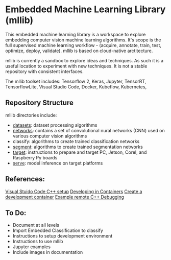 # Embedded Machine Learning Library (mllib)

<p> This embedded machine learning library is a workspace to explore embedding computer vision 
machine learning algorithms.  It's scope is the full supervised machine learning workflow - 
(acquire, annotate, train, test, optimize, deploy, validate).  mllib is
based on cloud-native arctitecture.  

<p>mllib is currently a sandbox to explore ideas and techniques.  As such it is a useful location 
to experiment with new techniques.  It is not a stable repository with consistent interfaces.

<p>The mllib toolset includes:  Tensorflow 2, Keras, Jupyter, TensorRT, TensorflowLite, Visual Studio Code, Docker, Kubeflow, Kubernetes,  

## Repository Structure
mllib directories include:
- [datasets](./datasets/README.md): dataset processing algorithms
- [networks](./networks/README.md): contains a set of convolutional nural networks (CNN) used on various computer vision algorithms
- classify: algorithms to create trained classification networks
- [segment](./segment/README.md): algorithms to create trained segmentation networks
- [target](./target/README.md): instructions to prepare and target PC, Jetson, Corel, and Raspberry Py boards
- [serve](./serve/README.md): model inference on target platforms


## References:
[Visual Stuido Code C++ setup](https://code.visualstudio.com/docs/cpp/config-linux)
[Developing in Containers](https://code.visualstudio.com/docs/remote/containers)
[Create a development container](https://code.visualstudio.com/docs/remote/create-dev-container)
[Example remote C++ Debugging](https://github.com/tttapa/VSCode-Docker-Cpp)

## To Do:
- Document at all levels
- Import Embedded Classification to classify
- Instructions to setup development environment
- Instructions to use mllib
- Jupyter examples
- Include images in documentation